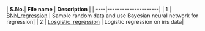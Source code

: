 
| **S.No.**| **File name** | **Description** |
| ----|---------------------|
| 1 | [BNN_regression](https://github.com/ruchikaverma-iitg/ML-DL-RL_Codes/blob/master/Machine_Learning/Bayesian_ML/Bayesian_neural_network_regression.ipynb) |  Sample random data and use Bayesian neural network for regression|
| 2 | [Losgistic_regression](https://github.com/ruchikaverma-iitg/ML-DL-RL_Codes/blob/master/Machine_Learning/Murphy/Logistic_regression.ipynb) | Logistic regression on iris data|
